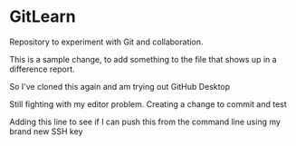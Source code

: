# GitLearn
Repository to experiment with Git and collaboration.

This is a sample change, to add something to the file that
shows up in a difference report.

So I've cloned this again and am trying out GitHub Desktop

Still fighting with my editor problem. Creating a change to commit and test

Adding this line to see if I can push this from the command line using my brand new SSH key
